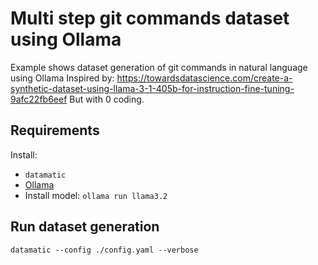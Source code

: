 # Multi step git commands dataset using Ollama

Example shows dataset generation of git commands in natural language using Ollama
Inspired by: https://towardsdatascience.com/create-a-synthetic-dataset-using-llama-3-1-405b-for-instruction-fine-tuning-9afc22fb6eef
But with 0 coding.

## Requirements

Install:

- `datamatic`
- [Ollama](https://ollama.com/download)
- Install model: `ollama run llama3.2`

## Run dataset generation

`datamatic --config ./config.yaml --verbose`
